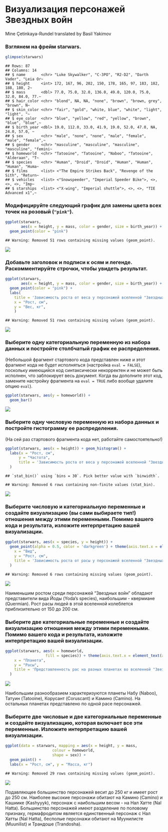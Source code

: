 Визуализация персонажей Звездных войн
================
Mine Çetinkaya-Rundel translated by Basil Yakimov

### Взглянем на фрейм starwars.

``` r
glimpse(starwars)
```

    ## Rows: 87
    ## Columns: 14
    ## $ name       <chr> "Luke Skywalker", "C-3PO", "R2-D2", "Darth Vader", "Leia Or~
    ## $ height     <int> 172, 167, 96, 202, 150, 178, 165, 97, 183, 182, 188, 180, 2~
    ## $ mass       <dbl> 77.0, 75.0, 32.0, 136.0, 49.0, 120.0, 75.0, 32.0, 84.0, 77.~
    ## $ hair_color <chr> "blond", NA, NA, "none", "brown", "brown, grey", "brown", N~
    ## $ skin_color <chr> "fair", "gold", "white, blue", "white", "light", "light", "~
    ## $ eye_color  <chr> "blue", "yellow", "red", "yellow", "brown", "blue", "blue",~
    ## $ birth_year <dbl> 19.0, 112.0, 33.0, 41.9, 19.0, 52.0, 47.0, NA, 24.0, 57.0, ~
    ## $ sex        <chr> "male", "none", "none", "male", "female", "male", "female",~
    ## $ gender     <chr> "masculine", "masculine", "masculine", "masculine", "femini~
    ## $ homeworld  <chr> "Tatooine", "Tatooine", "Naboo", "Tatooine", "Alderaan", "T~
    ## $ species    <chr> "Human", "Droid", "Droid", "Human", "Human", "Human", "Huma~
    ## $ films      <list> <"The Empire Strikes Back", "Revenge of the Sith", "Return~
    ## $ vehicles   <list> <"Snowspeeder", "Imperial Speeder Bike">, <>, <>, <>, "Imp~
    ## $ starships  <list> <"X-wing", "Imperial shuttle">, <>, <>, "TIE Advanced x1",~

### Модифицируйте следующий график для замены цвета всех точек на розовый (`"pink"`).

``` r
ggplot(starwars, 
       aes(x = height, y = mass, color = gender, size = birth_year)) +
  geom_point(color = "pink")
```

    ## Warning: Removed 51 rows containing missing values (geom_point).

![](starwars_files/figure-gfm/scatterplot-1.png)<!-- -->

### Добавьте заголовок и подписи к осям и легенде. Раскомментируйте строчки, чтобы увидеть результат.

``` r
ggplot(starwars, 
       aes(x = height, y = mass, color = gender, size = birth_year)) +
  geom_point(color = "pink") +
  labs(
    title = 'Зависимость роста от веса у персонажей вселенной "Звездных войн"',
    x = "Рост, см", 
    y = "Вес, кг",
    )
```

    ## Warning: Removed 51 rows containing missing values (geom_point).

![](starwars_files/figure-gfm/scatterplot-labels-1.png)<!-- -->

### Выберите одну категориальную переменную из набора данных и постройте столбчатый график ее распределения.

(Небольшой фрагмент стартового кода представлен ниже и этот фрагмент
кода не будет исполняться (настройка `eval = FALSE`), поскольку
имеющийся код синтаксически некорректен и не может быть исполнен,
что заблокирует весь документ. Когда вы дополните этот код, замените
настройку фрагмента на `eval = TRUE` либо вообще удалите опцию
`eval`).

``` r
ggplot(starwars, aes(y = homeworld)) +
  geom_bar()
```

![](starwars_files/figure-gfm/barplot-1.png)<!-- -->

### Выберите одну числовую переменную из набора данных и постройте гистограмму ее распределения.

(На сей раз стартового фрагмента кода нет, работайте самостоятельно\!)

``` r
ggplot(starwars, aes(x = height)) + geom_histogram() +
  labs(x = "Рост, см",
      y = "Частота",
      title = 'Зависимость роста от веса у персонажей вселенной "Звездных войн"'
  )
```

    ## `stat_bin()` using `bins = 30`. Pick better value with `binwidth`.

    ## Warning: Removed 6 rows containing non-finite values (stat_bin).

![](starwars_files/figure-gfm/histogram-1.png)<!-- -->

### Выберите числовую и категориальную переменные и создайте визуализацию (вы сами выбираете тип\!) отношения между этими переменными. Помимо вашего кода и результата, изложите интерпретацию вашей визуализации.

``` r
ggplot(starwars, aes(x = species, y = height)) +
  geom_point(alpha = 0.5, color = 'darkgreen') + theme(axis.text.x = element_text(angle=90, hjust=1)) + labs(
    x = "Вид",
    y = "Рост, см",
    title = 'Зависимость роста от расы у персонажей вселенной "Звездных войн"'
  )
```

    ## Warning: Removed 6 rows containing missing values (geom_point).

![](starwars_files/figure-gfm/num-cat-1.png)<!-- -->

Наименьшим ростом среди персонажей “Звездных войн” обладают
представители вида Йоды (Yoda’s species), наибольшим -
квермиане (Quermian). Рост расы людей в этой вселенной колеблется
приблизительно от 150 до 200 см.

### Выберите две категориальные переменные и создайте визуализацию отношения между этими переменными. Помимо вашего кода и результата, изложите интерпретацию вашей визуализации.

``` r
ggplot(starwars, aes(x = homeworld, 
                  fill = species)) + theme(axis.text.x = element_text(angle=90, hjust=1)) + geom_bar() + labs(
    x = "Планета",
    y = "Расы",
    title = 'Представленность рас на разных планетах во вселенной "Звездных войн"'
  )
```

![](starwars_files/figure-gfm/cat-cat-1.png)<!-- -->

Наибольшим разнообразием характеризуются планеты Набу (Naboo), Татуин
(Tatooine), Корусант (Coruscant) и Камино (Camino). На остальных
планетах представлено по одной расе персонажей.

### Выберите две числовые и две категориальные переменные и создайте визуализацию, которая включает все эти переменные. Изложите интерпретацию вашей визуализации.

``` r
ggplot(data = starwars, mapping = aes(x = height, y = mass,
                     colour = homeworld,
                     shape = sex)) +
  geom_point() +
  labs(x = "Рост, см", y = "Масса, кг")
```

    ## Warning: Removed 29 rows containing missing values (geom_point).

![](starwars_files/figure-gfm/multi-1.png)<!-- -->

Подавляющее большинство персонажей весит до 250 кг и имеет рост до 250
см. Наиболее высокие персонажи обитают на Камино (Camino) и Кашиике
(Kashyyyk), персонаж с наибольшим весом - на Нал Хатте (Nal Hatta).
Большинство персонажей имеют разделение по половому признаку,
гермафродитом является единственный персонаж с Нал Хатты (Nal
Hatta), бесполые персонажи обитают на Муунилисте (Muunilist) и Трандоше
(Trandosha).
